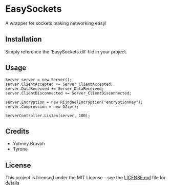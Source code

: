 # EasySockets
A wrapper for sockets making networking easy!

## Installation
Simply reference the 'EasySockets.dll' file in your project.

## Usage
```
Server server = new Server();
server.ClientAccepted += Server_ClientAccepted;
server.DataReceived += Server_DataReceived;
server.ClientDisconnected += Server_ClientDisconnected;

server.Encryption = new RijndaelEncryption("encryptionKey");
server.Compression = new GZip();

ServerController.Listen(server, 100);
```

## Credits
- Yohnny Bravoh
- Tyrone

## License
This project is licensed under the MIT License - see the [LICENSE.md](LICENSE.md) file for details
